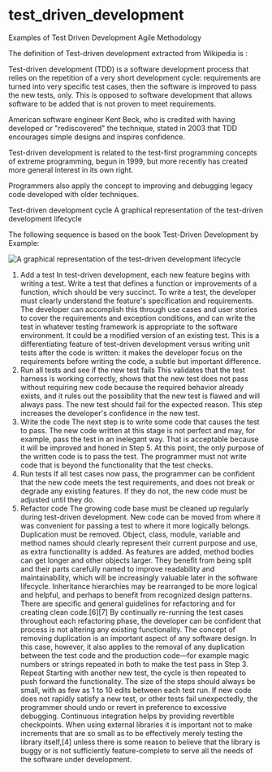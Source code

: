 # test_driven_development
Examples of Test Driven Development Agile Methodology

The definition of Test-driven development extracted from Wikipedia is :

Test-driven development (TDD) is a software development process that relies on the repetition of a very short development cycle: requirements are turned into very specific test cases, then the software is improved to pass the new tests, only. This is opposed to software development that allows software to be added that is not proven to meet requirements.

American software engineer Kent Beck, who is credited with having developed or "rediscovered" the technique, stated in 2003 that TDD encourages simple designs and inspires confidence.

Test-driven development is related to the test-first programming concepts of extreme programming, begun in 1999, but more recently has created more general interest in its own right.

Programmers also apply the concept to improving and debugging legacy code developed with older techniques.

Test-driven development cycle
A graphical representation of the test-driven development lifecycle

The following sequence is based on the book Test-Driven Development by Example:

![A graphical representation of the test-driven development lifecycle](https://en.wikipedia.org/wiki/File:TDD_Global_Lifecycle.png)

1. Add a test
    In test-driven development, each new feature begins with writing a test. Write a test that defines a function or improvements of a function, which should be very succinct. To write a test, the developer must clearly understand the feature's specification and requirements. The developer can accomplish this through use cases and user stories to cover the requirements and exception conditions, and can write the test in whatever testing framework is appropriate to the software environment. It could be a modified version of an existing test. This is a differentiating feature of test-driven development versus writing unit tests after the code is written: it makes the developer focus on the requirements before writing the code, a subtle but important difference.
2. Run all tests and see if the new test fails
    This validates that the test harness is working correctly, shows that the new test does not pass without requiring new code because the required behavior already exists, and it rules out the possibility that the new test is flawed and will always pass. The new test should fail for the expected reason. This step increases the developer's confidence in the new test.
3. Write the code
    The next step is to write some code that causes the test to pass. The new code written at this stage is not perfect and may, for example, pass the test in an inelegant way. That is acceptable because it will be improved and honed in Step 5.
    At this point, the only purpose of the written code is to pass the test. The programmer must not write code that is beyond the functionality that the test checks.
4. Run tests
    If all test cases now pass, the programmer can be confident that the new code meets the test requirements, and does not break or degrade any existing features. If they do not, the new code must be adjusted until they do.
5. Refactor code
    The growing code base must be cleaned up regularly during test-driven development. New code can be moved from where it was convenient for passing a test to where it more logically belongs. Duplication must be removed. Object, class, module, variable and method names should clearly represent their current purpose and use, as extra functionality is added. As features are added, method bodies can get longer and other objects larger. They benefit from being split and their parts carefully named to improve readability and maintainability, which will be increasingly valuable later in the software lifecycle. Inheritance hierarchies may be rearranged to be more logical and helpful, and perhaps to benefit from recognized design patterns. There are specific and general guidelines for refactoring and for creating clean code.[6][7] By continually re-running the test cases throughout each refactoring phase, the developer can be confident that process is not altering any existing functionality.
    The concept of removing duplication is an important aspect of any software design. In this case, however, it also applies to the removal of any duplication between the test code and the production code—for example magic numbers or strings repeated in both to make the test pass in Step 3.
Repeat
    Starting with another new test, the cycle is then repeated to push forward the functionality. The size of the steps should always be small, with as few as 1 to 10 edits between each test run. If new code does not rapidly satisfy a new test, or other tests fail unexpectedly, the programmer should undo or revert in preference to excessive debugging. Continuous integration helps by providing revertible checkpoints. When using external libraries it is important not to make increments that are so small as to be effectively merely testing the library itself,[4] unless there is some reason to believe that the library is buggy or is not sufficiently feature-complete to serve all the needs of the software under development.
